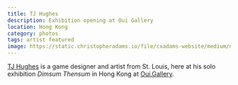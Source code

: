 ```yaml
---
title: TJ Hughes
description: Exhibition opening at Oui Gallery
location: Hong Kong
category: photos
tags: artist featured
image: https://static.christopheradams.io/file/cxadams-website/medium/nextcloud/Photos/Albums/2019/20190711-1852_HongKong_OuiGallery/20190711-1852_HongKong_OuiGallery_L1004803-1.jpg
---
```


[TJ Hughes] is a game designer and artist from St. Louis, here at his
solo exhibition *Dimsum Thensum* in Hong Kong at [Oui.Gallery].

[Oui.Gallery]: https://oui.gallery
[TJ Hughes]: https://www.instagram.com/terrifyingjellyfish/

